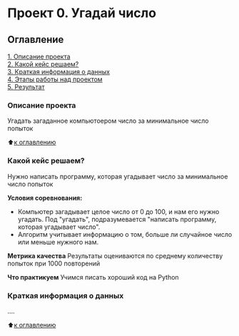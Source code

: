 # Проект 0. Угадай число 

## Оглавление  
[1. Описание проекта](https://github.com/demuramax/dt_data_science/blob/main/project_0/README.md#Описание-проекта)  
[2. Какой кейс решаем?](https://github.com/demuramax/dt_data_science/blob/main/project_0/README.md#Какой-кейс-решаем)  
[3. Краткая информация о данных](https://github.com/demuramax/dt_data_science/blob/main/project_0/README.md#Краткая-информация-о-данных)  
[4. Этапы работы над проектом](https://github.com/demuramax/dt_data_science/blob/main/project_0/README.md#Этапы-работы-над-проектом)  
[5. Результат](https://github.com/demuramax/dt_data_science/blob/main/project_0/README.md#Результат)  

### Описание проекта  
Угадать загаданное компьютоером число за минимальное число попыток 
 
:arrow_up:[к оглавлению](https://github.com/demuramax/dt_data_science/project_0/README.md#Оглавление)

### Какой кейс решаем?
Нужно написать программу, которая угадывает число за минимальное число попыток 

**Условия соревнования:**  
- Компьютер загадывает целое число от 0 до 100, и нам его нужно угадать. Под "угадать", подразумевается "написать программу, которая угадывает число".
- Алгоритм учитывает информацию о том, больше ли случайное число или меньше нужного нам.

**Метрика качества**
Результаты оцениваются по среднему количеству попыток при 1000 повторений

**Что практикуем**
Учимся писать хороший код на Python

### Краткая информация о данных
....

:arrow_up:[к оглавлению](https://github.com/demuramax/dt_data_science/project_0/README.md#Оглавление)
